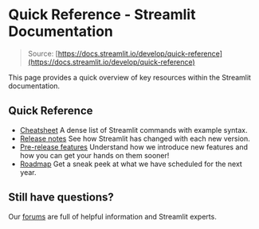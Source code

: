 # Quick Reference - Streamlit Documentation

> Source: [https://docs.streamlit.io/develop/quick-reference](https://docs.streamlit.io/develop/quick-reference)

This page provides a quick overview of key resources within the Streamlit documentation.

## Quick Reference

*   [Cheatsheet](/develop/quick-reference/cheat-sheet)
    A dense list of Streamlit commands with example syntax.
*   [Release notes](/develop/quick-reference/release-notes)
    See how Streamlit has changed with each new version.
*   [Pre-release features](/develop/quick-reference/prerelease)
    Understand how we introduce new features and how you can get your hands on them sooner!
*   [Roadmap](https://roadmap.streamlit.app/)
    Get a sneak peek at what we have scheduled for the next year.

## Still have questions?

Our [forums](https://discuss.streamlit.io) are full of helpful information and Streamlit experts.
